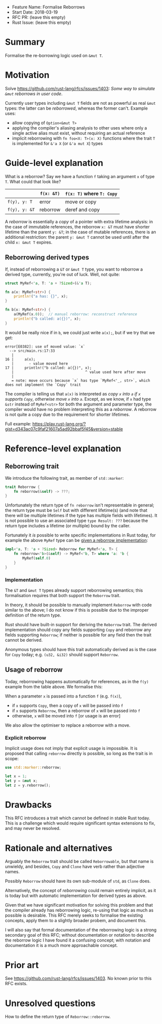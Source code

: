 - Feature Name: Formalise Reborrows
- Start Date: 2018-03-19
- RFC PR: (leave this empty)
- Rust Issue: (leave this empty)

# Summary
[summary]: #summary

Formalise the re-borrowing logic used on `&mut T`.

# Motivation
[motivation]: #motivation

Solve https://github.com/rust-lang/rfcs/issues/1403:
*Some way to simulate `&mut` reborrows in user code*.

Currently user types including `&mut T` fields are not as powerful as real
`&mut` types: the latter can be *reborrowed*, whereas the former can't.
Example uses:

-   allow copying of `Option<&mut T>`
-   applying the compiler's aliasing analysis to other uses where only a single
    active alias must exist, without requiring an actual reference
-   implicit reborrowing with `fn foo<X: T>(x: X)` functions where the trait
    `T` is implemented for `&'a X` (or `&'a mut X`) types

# Guide-level explanation
[guide-level-explanation]: #guide-level-explanation

What is a reborrow? Say we have a function `f` taking an argument `x` of type
`T`. What could that look like?

|   | `f(x: &T)` | `f(x: T)` where `T: Copy` |
| --- | --- | --- |
| `f(y), y: T` | error | move or copy |
| `f(y), y: &T` | reborrow | deref and copy |

A *reborrow* is essentially a *copy* of a pointer with extra lifetime analysis:
in the case of immutable references, the reborrow `x: &T` must have shorter
lifetime than the parent `y: &T`; in the case of mutable references, there is
an additional restriction: the parent `y: &mut T` cannot be used until after
the child `x: &mut T` expires.

## Reborrowing derived types

If, instead of reborrowing a `&T` or `&mut T` type, you want to reborrow a
derived type, currently, you're out of luck. Well, not quite:

```rust
struct MyRef<'a, T: 'a + ?Sized>(&'a T);

fn a(x: MyRef<str>) {
    println!("a has: {}", x);
}

fn b(x: MyRef<str>) {
    a(MyRef(x.0));  // manual reborrow: reconstruct reference
    println!("b called: a({})", x);
}
```

It would be really nice if in `b`, we could just write `a(x);`, but if we try
that we get:

```
error[E0382]: use of moved value: `x`
  --> src/main.rs:17:33
   |
16 |     a(x);
   |       - value moved here
17 |     println!("b called: a({})", x);
   |                                 ^ value used here after move
   |
   = note: move occurs because `x` has type `MyRef<'_, str>`, which does not implement the `Copy` trait
```

The compiler is telling us that `a(x)` is interpreted as *copy `x` into `a` if
`x` supports `Copy`, otherwise move `x` into `a`*. Except, as we know, if `x`
had type `&str` instead of `MyRef<str>` for both the argument and parameter
type, the compiler would have no problem interpreting this as a *reborrow*.
A reborrow is not quite a copy due to the requirement for shorter lifetimes.

Full example: https://play.rust-lang.org/?gist=d343ac07c9faf21607a5ad92bbaf5f45&version=stable

# Reference-level explanation
[reference-level-explanation]: #reference-level-explanation

## Reborrowing trait

We introduce the following trait, as member of `std::marker`:

```rust
trait Reborrow {
    fn reborrow(&self) -> ???;
}
```

Unfortunately the return type of `fn reborrow` isn't representable in general;
the return type must be `Self` but with different lifetime(s) (and note that
there will be multiple lifetimes if the type has multiple fields with
lifetimes). It is not possible to use an associated type `type Result: ???`
because the return type includes a lifetime (or multiple) bound by the caller.

Fortunately it *is* possible to write specific implementations in Rust today,
for example the above `MyRef` type can be [given a reborrow implementation](https://play.rust-lang.org/?gist=67e4600b48d123fea45dd2b9bdcbf035&version=stable):

```rust
impl<'a, T: 'a + ?Sized> Reborrow for MyRef<'a, T> {
    fn reborrow<'b>(&self) -> MyRef<'b, T> where 'a: 'b {
        MyRef(self.0)
    }
}
```

### Implementation

The `&T` and `&mut T` types already support reborrowing semantics; this
formalisation requires that both support the `Reborrow` trait.

In theory, it should be possible to manually implement `Reborrow` with code
similar to the above; I do not know if this is possible due to the improper
definition of the return type.

Rust should have built-in support for deriving the `Reborrow` trait. The
derived implementation should copy any fields supporting `Copy` and reborrow
any fields supporting `Reborrow`; if neither is possible for any field then the
trait cannot be derived.

Anonymous types should have this trait automatically derived as is the case for
`Copy` today; e.g. `(u32, &i32)` should support `Reborrow`.

## Usage of reborrow

Today, reborrowing happens automatically for references, as in the `f(y)`
example from the table above. We formalise this:

When a parameter `x` is passed into a function `f` (e.g. `f(x)`),

-   if `x` supports `Copy`, then a copy of `x` will be passed into `f`
-   if `x` supports `Reborrow`, then a reborrow of `x` will be passed into `f`
-   otherwise, `x` will be moved into `f` [or usage is an error]

We also allow the optimiser to replace a reborrow with a move.

### Explicit reborrow

Implicit usage does not imply that explicit usage is impossible. It is proposed
that calling `reborrow` directly is possible, so long as the trait is in scope:

```rust
use std::marker::reborrow;

let x = 1;
let y = &mut x;
let z = y.reborrow();
```


# Drawbacks
[drawbacks]: #drawbacks

This RFC introduces a trait which cannot be defined in stable Rust today. This
is a challenge which would require significant syntax extensions to fix, and
may never be resolved.

# Rationale and alternatives
[alternatives]: #alternatives

Arguably the `Reborrow` trait should be called `Reborrowable`, but that
name is unwieldy, and besides, `Copy` and `Clone` have verb rather than
adjective names.

Possibly `Reborrow` should have its own sub-module of `std`, as `Clone` does.

Alternatively, the concept of *reborrowing* could remain entirely implicit, as
it is today but with automatic implementation for derived types as above.

Given that we have significant motivation for solving this problem and that
the compiler already has reborrowing logic, re-using that logic as much as
possible is desirable. This RFC merely seeks to formalise the existing concepts,
apply them to a slightly broader probem, and document this.

I will also say that formal documentation of the reborrowing logic is a strong
secondary goal of this RFC; without documentation or notation to describe the
reborrow logic I have found it a confusing concept; with notation and
documentation it is a much more approachable concept.

# Prior art
[prior-art]: #prior-art

See https://github.com/rust-lang/rfcs/issues/1403. No known prior to this RFC
exists.

# Unresolved questions
[unresolved]: #unresolved-questions

How to define the return type of `Reborrow::reborrow`.

